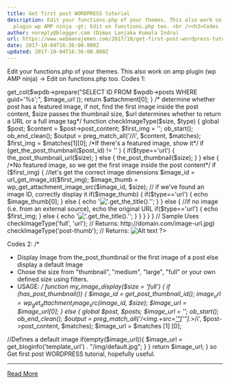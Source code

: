 ```yaml
---
title: Get first post WORDPRESS tutorial
description: Edit your functions.php of your themes. This also work on amp
  plugin wp AMP ninja -gt; Edit on functions.php too. <br /><h3>Codes
author: noreply@blogger.com (Dimas Lanjaka Kumala Indra)
url: https://www.webmanajemen.com/2017/10/get-first-post-wordpress-tutorial.html
date: 2017-10-04T16:36:00.000Z
updated: 2017-10-04T16:36:00.000Z
---
```


Edit your functions.php of your themes. This also work on amp plugin (wp AMP ninja) -> Edit on functions.php too. 
Codes 1:
<?php
 /*
These functions are great for WordPress sites with posts and media that have been imported. Some images are   featured images, some in the content itself, and of the content images, some are internal, others external. These images are grabbed to use at the correct size for archive/homepage thumbnails*/
  1) Look for featured image, show if present
  2) Otherwise look for the first image in the content (whether internal or external)
  3) Check for an attachment ID, if present, show image at correct dimensions
  4) Otherwise show image at normal URL
  $size = post thumbnail / custom image sizes
  $url = return a URL or full image tag
*/

  /*Find the image id from a URL*/
function url_get_image_id($image_url) {
    global $wpdb;
    $attachment = $wpdb->get_col($wpdb->prepare("SELECT ID FROM $wpdb->posts WHERE guid='%s';", $image_url )); 
    return $attachment[0]; 
}
/* determine whether post has a featured image, if not, find the first image inside the post content, $size passes the thumbnail size, $url determines whether to return a URL or a full image tag*/
function checkImageType($size, $type) {
  global $post;
 $content = $post->post_content;     
 $first_img = '';
 ob_start();
 ob_end_clean();
 $output = preg_match_all('/<img.+src=[\'"]([^\'"]+)[\'"].*>/i', $content, $matches);
 $first_img = $matches[1][0];
  /*If there's a featured image, show it*/
   
 if (get_the_post_thumbnail($post_id) != '' ) {
  if($type=='url') {
         the_post_thumbnail_url($size);
        } else {
         the_post_thumbnail($size);
        }
    } else {
     
     /*No featured image, so we get the first image inside the post content*/
     
     if ($first_img) {
      
      //let's get the correct image dimensions
    $image_id = url_get_image_id($first_img);
   $image_thumb = wp_get_attachment_image_src($image_id, $size);
   
   // if we've found an image ID, correctly display it
   
   if($image_thumb) { 
       if($type=='url') {
           echo $image_thumb[0];
          } else {
           
           echo '<img src="'.$image_thumb[0].'" alt="'.get_the_title().'"/>';
          }
      } else {
       
       //if no image (i.e. from an external source), echo the original URL
       
       if($type=='url') {
           echo $first_img;
          } else {
           
           echo '<img src="'.$first_img.'" alt="'.get_the_title().'"/>';
          }
              
      }
       }
    }
}
// Sample Uses
checkImageType('full', 'url'); 
// Returns: http://domain.com/image-url.jpg)
checkImageType('post-thumb');
// Returns: <img src="http://domain.com/image-url.jpg" alt="Alt text">
?>
Codes 2:
/*
 * Display Image from the_post_thumbnail or the first image of a post else display a default Image
 * Chose the size from "thumbnail", "medium", "large", "full" or your own defined size using filters.
 * USAGE: <?php echo my_image_display(); ?>
 */
function my_image_display($size = 'full') {
 if (has_post_thumbnail()) {
  $image_id = get_post_thumbnail_id();
  $image_url = wp_get_attachment_image_src($image_id, $size);
  $image_url = $image_url[0];
 } else {
  global $post, $posts;
  $image_url = '';
  ob_start();
  ob_end_clean();
  $output = preg_match_all('/<img.+src=[\'"]([^\'"]+)[\'"].*>/i', $post->post_content, $matches);
  $image_url = $matches [1] [0];
  
  //Defines a default image
  if(empty($image_url)){
   $image_url = get_bloginfo('template_url') . "/img/default.jpg";
  }
 }
 return $image_url;
}
so Get first post WORDPRESS tutorial, hopefully useful.<hr/> <a href="https://www.webmanajemen.com/2017/10/get-first-post-wordpress-tutorial.html" rel="follow" class="button" id="read-more">Read More</a>